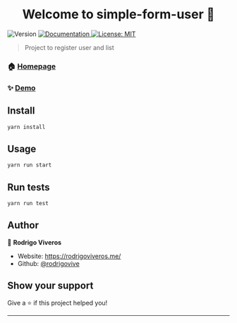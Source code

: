 <h1 align="center">Welcome to simple-form-user 👋</h1>
<p>
  <img alt="Version" src="https://img.shields.io/badge/version-0.1.0-blue.svg?cacheSeconds=2592000" />
  <a href="https://github.com/rodrigovive/simple-form-user#readme" target="_blank">
    <img alt="Documentation" src="https://img.shields.io/badge/documentation-yes-brightgreen.svg" />
  </a>
  <a href="#" target="_blank">
    <img alt="License: MIT" src="https://img.shields.io/badge/License-MIT-yellow.svg" />
  </a>
</p>

> Project to register user and list

### 🏠 [Homepage](https://rodrigovive.github.io/simple-form-user/)

### ✨ [Demo](https://rodrigovive.github.io/simple-form-user/)

## Install

```sh
yarn install
```

## Usage

```sh
yarn run start
```

## Run tests

```sh
yarn run test
```

## Author

👤 **Rodrigo Viveros**

- Website: https://rodrigoviveros.me/
- Github: [@rodrigovive](https://github.com/rodrigovive)

## Show your support

Give a ⭐️ if this project helped you!

---
